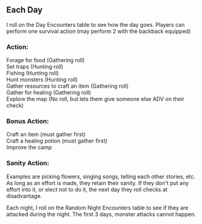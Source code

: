 ## Each Day
I roll on the Day Encounters table to see how the day goes.
Players can perform one survival action (may perform 2 with the backback equipped)</br>

### Action:
Forage for food (Gathering roll)</br>
Set traps (Hunting roll)</br>
Fishing (Hunting roll)</br>
Hunt monsters (Hunting roll)</br>
Gather resources to craft an item (Gathering roll)</br>
Gather for healing (Gathering roll)</br>
Explore the map (No roll, but lets them give someone else ADV on their check)</br>

### Bonus Action:
Craft an item (must gather first)</br>
Craft a healing potion (must gather first)</br>
Improve the camp</br>

### Sanity Action:
Examples are picking flowers, singing songs, telling each other stories, etc.</br>
As long as an effort is made, they retain their sanity.  If they don't put any effort into it, or elect not to do it, the next day they roll checks at disadvantage.


Each night, I roll on the Random Night Encounters table to see if they are attacked during the night.  The first 3 days, monster attacks cannot happen.